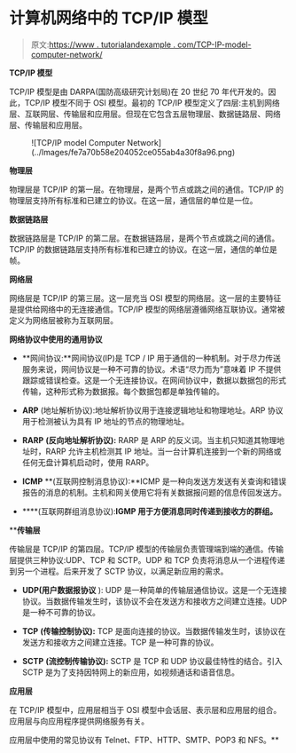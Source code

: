 # 计算机网络中的 TCP/IP 模型

> 原文:[https://www . tutorialandexample . com/TCP-IP-model-computer-network/](https://www.tutorialandexample.com/tcp-ip-model-computer-network/)

**TCP/IP 模型**

TCP/IP 模型是由 DARPA(国防高级研究计划局)在 20 世纪 70 年代开发的。因此，TCP/IP 模型不同于 OSI 模型。最初的 TCP/IP 模型定义了四层:主机到网络层、互联网层、传输层和应用层。但现在它包含五层物理层、数据链路层、网络层、传输层和应用层。

<figure class="wp-block-image size-large">![TCP/IP model Computer Network](../Images/fe7a70b58e204052ce055ab4a30f8a96.png)</figure>

**物理层**

物理层是 TCP/IP 的第一层。在物理层，是两个节点或跳之间的通信。TCP/IP 的物理层支持所有标准和已建立的协议。在这一层，通信层的单位是一位。

**数据链路层**

数据链路层是 TCP/IP 的第二层。在数据链路层，是两个节点或跳之间的通信。TCP/IP 的数据链路层支持所有标准和已建立的协议。在这一层，通信的单位是帧。

**网络层**

网络层是 TCP/IP 的第三层。这一层充当 OSI 模型的网络层。这一层的主要特征是提供给网络中的无连接通信。TCP/IP 模型的网络层遵循网络互联协议。通常被定义为网络层被称为互联网层。

**网络协议中使用的通用协议**

*   **网间协议:**网间协议(IP)是 TCP / IP 用于通信的一种机制。对于尽力传送服务来说，网间协议是一种不可靠的协议。术语“尽力而为”意味着 IP 不提供跟踪或错误检查。这是一个无连接协议。在网间协议中，数据以数据包的形式传输，这种形式称为数据报。每个数据包都是单独传输的。

*   **ARP** (地址解析协议):地址解析协议用于连接逻辑地址和物理地址。ARP 协议用于检测被认为具有 IP 地址的节点的物理地址。

*   **RARP** **(反向地址解析协议):** RARP 是 ARP 的反义词。当主机只知道其物理地址时，RARP 允许主机检测其 IP 地址。当一台计算机连接到一个新的网络或任何无盘计算机启动时，使用 RARP。

*   **ICMP** **(互联网控制消息协议):**ICMP 是一种向发送方发送有关查询和错误报告的消息的机制。主机和网关使用它将有关数据报问题的信息传回发送方。

*   ****(互联网群组消息协议):**IGMP 用于方便消息同时传递到接收方的群组。**

 ****传输层**

传输层是 TCP/IP 的第四层。TCP/IP 模型的传输层负责管理端到端的通信。传输层提供三种协议:UDP、TCP 和 SCTP。UDP 和 TCP 负责将消息从一个进程传递到另一个进程。后来开发了 SCTP 协议，以满足新应用的需求。

*   **UDP(用户数据报协议** ): UDP 是一种简单的传输层通信协议。这是一个无连接协议。当数据传输发生时，该协议不会在发送方和接收方之间建立连接。UDP 是一种不可靠的协议。

*   **TCP** **(传输控制协议):** TCP 是面向连接的协议。当数据传输发生时，该协议在发送方和接收方之间建立连接。TCP 是一种可靠的协议。

*   **SCTP** **(流控制传输协议):** SCTP 是 TCP 和 UDP 协议最佳特性的结合。引入 SCTP 是为了支持因特网上的新应用，如视频通话和语音信息。

**应用层**

在 TCP/IP 模型中，应用层相当于 OSI 模型中会话层、表示层和应用层的组合。应用层与向应用程序提供网络服务有关。

应用层中使用的常见协议有 Telnet、FTP、HTTP、SMTP、POP3 和 NFS。**